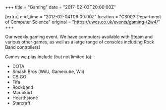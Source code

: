 +++
title = "Gaming"
date = "2017-02-03T20:00:00Z"

[extra]
end_time = "2017-02-04T08:00:00Z"
location = "CS003 Department of Computer Science"
original = "https://uwcs.co.uk/events/gaming-t2w4/"
+++

Our weekly gaming event. We have computers available with Steam and various other games, as well as a large range of consoles including Rock Band controllers\!

  

Games we play include (but not limited to):

  - DOTA  
  - Smash Bros (WiiU, Gamecube, Wii)  
  - CS:GO  
  - Fifa  
  - Rockband  
  - Mariokart  
  - Hearthstone  
  - Starcraft

